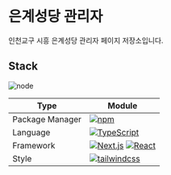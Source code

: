 # 은계성당 관리자

인천교구 시흥 은계성당 관리자 페이지 저장소입니다.

## Stack

![node](https://img.shields.io/badge/Node-v18.20.4-<>.svg)

| Type            | Module                                                                                                                                                                         |
| --------------- | ------------------------------------------------------------------------------------------------------------------------------------------------------------------------------ |
| Package Manager | [![npm](https://img.shields.io/badge/npm-v10.7.0-117cad.svg)](https://www.npmjs.com/)                                                                                          |
| Language        | [![TypeScript](https://img.shields.io/badge/TypeScript-v5.0.0-3178c6.svg)](https://www.typescriptlang.org/)                                                                    |
| Framework       | [![Next.js](https://img.shields.io/badge/Next.js-v15.0.4-000.svg)](https://nextjs.org/) [![React](https://img.shields.io/badge/React-v19.0.0-61dafb.svg)](https://nextjs.org/) |
| Style           | [![tailwindcss](https://img.shields.io/badge/tailwindcss-v3.4.1-3178c6.svg)](https://tailwindcss.com/)                                                                         |
